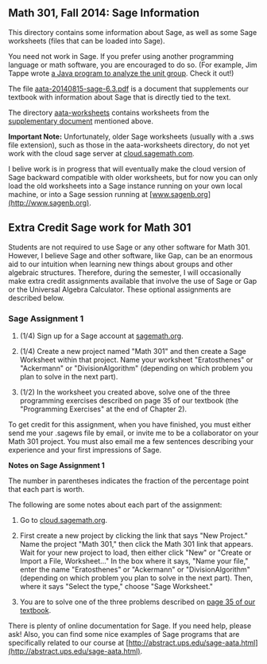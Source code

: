 Math 301, Fall 2014: Sage Information
-------------------------------------

This directory contains some information about Sage, as well as some
Sage worksheets (files that can be loaded into Sage).

You need not work in Sage.  If you prefer using another programming language or math software, you are encouraged to do so.  (For example, Jim Tappe wrote [a Java program to analyze the unit group](https://github.com/jimmyjames85/AbstractAlgebra). Check it out!)

The file [aata-20140815-sage-6.3.pdf](https://github.com/williamdemeo/Math301-Fall2014/blob/master/sage/aata-20140815-sage-6.3.pdf?raw=true)
is a document that supplements our textbook with information about Sage that is
directly tied to the text.

The directory [aata-worksheets](https://github.com/williamdemeo/Math301-Fall2014/tree/master/sage/aata-worksheets)
contains worksheets from the [supplementary document](https://github.com/williamdemeo/Math301-Fall2014/blob/master/sage/aata-20140815-sage-6.3.pdf?raw=true) mentioned above.

**Important Note:** Unfortunately, older Sage worksheets
(usually with a .sws file extension), such as those in the aata-worksheets
directory, do not yet work with the cloud sage server at
[cloud.sagemath.com](http://cloud.sagemath.org/).

I belive work is in progress that will eventually make the cloud version of Sage
backward compatible with older worksheets, but for now you can only load the old
worksheets into a Sage instance running on your own local machine, or into a
Sage session running at [www.sagenb.org](http://www.sagenb.org). 

## Extra Credit Sage work for Math 301

Students are not required to use Sage or any other software for Math 301.
However, I believe Sage and other software, like Gap, can be an enormous aid to
our intuition when learning new things about groups and other algebraic
structures. Therefore, during the semester, I will occasionally make extra
credit assignments available that involve the use of Sage or Gap or the
Universal Algebra Calculator.  These optional assignments are described
below.


### Sage Assignment 1

1. (1/4) Sign up for a Sage account at [sagemath.org](http://www.sagemath.org).  

2. (1/4) Create a new project named "Math 301" and then create a Sage Worksheet
  within that project.  Name your worksheet "Eratosthenes" or "Ackermann" or
  "DivisionAlgorithm" (depending on which problem you plan to solve in the next part).

3. (1/2) In the worksheet you created above, solve one of the three programming
  exercises described on page 35 of our textbook (the "Programming Exercises" at
  the end of Chapter 2).

To get credit for this assignment, when you have finished, you must either send
me your .sagews file by email, or invite me to be a collaborator on your Math 301
project. You must also email me a few sentences describing your experience and
your first impressions of Sage.

**Notes on Sage Assignment 1**

The number in parentheses indicates the fraction of the percentage point that
each part is worth.

The following are some notes about each part of the assignment:

1. Go to [cloud.sagemath.org](http://cloud.sagemath.org/).

2. First create a new project by clicking the link that says "New
   Project."  Name the project "Math 301," then click the Math 301 link that
   appears.  Wait for your new project to load, then either click "New" or
   "Create or Import a File, Worksheet..." In the box where it says, "Name
   your file," enter the name "Eratosthenes" or "Ackermann" or
   "DivisionAlgorithm" (depending on which problem you plan to solve in the next
   part). Then, where it says "Select the type," choose "Sage Worksheet."

3. You are to solve one of the three problems described on
   [page 35 of our textbook](https://github.com/williamdemeo/Math301-Fall2014/blob/master/homework/pdf/SageAssignment1.pdf).

There is plenty of online documentation for Sage. If you need help, please ask!
Also, you can find some nice examples of Sage programs that are specifically
related to our course at
[http://abstract.ups.edu/sage-aata.html](http://abstract.ups.edu/sage-aata.html). 

